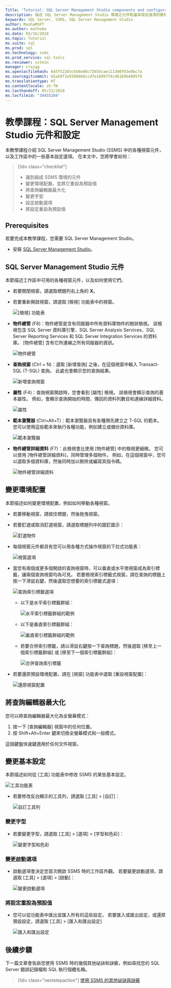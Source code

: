 ```yaml
---
Title: 'Tutorial: SQL Server Management Studio components and configuration'
description: 描述 SQL Server Management Studio 環境之元件和基本設定選項的教學課程。
keywords: SQL Server, SSMS, SQL Server Management Studio
author: MashaMSFT
ms.author: mathoma
ms.date: 03/16/2018
ms.topic: Tutorial
ms.suite: sql
ms.prod: sql
ms.technology: ssms
ms.prod_service: sql-tools
ms.reviewer: sstein
manager: craigg
ms.openlocfilehash: 645f52265cbb8e80c7265bcae111300f03e0bc7a
ms.sourcegitcommit: b5ab9f3a55800b0ccd7e16997f4cd6184b4995f9
ms.translationtype: HT
ms.contentlocale: zh-TW
ms.lasthandoff: 05/23/2018
ms.locfileid: "34455284"
---
```

# <a name="tutorial-sql-server-management-studio-components-and-configuration"></a>教學課程：SQL Server Management Studio 元件和設定
本教學課程介紹 SQL Server Management Studio (SSMS) 中的各種視窗元件，以及工作區中的一些基本設定選項。 在本文中，您將學會如何： 

> [!div class="checklist"]
> * 識別組成 SSMS 環境的元件
> * 變更環境配置，並將它重設為預設值
> * 將查詢編輯器最大化
> * 變更字型 
> * 設定啟動選項 
> * 將設定重設為預設值 

## <a name="prerequisites"></a>Prerequisites
若要完成本教學課程，您需要 SQL Server Management Studio。  

- 安裝 [SQL Server Management Studio](https://docs.microsoft.com/sql/ssms/download-sql-server-management-studio-ssms)。

## <a name="sql-server-management-studio-components"></a>SQL Server Management Studio 元件
本節描述工作區中可用的各種視窗元件，以及如何使用它們。 

- 若要關閉視窗，請選取標題列右上角的 **X**。 
- 若要重新開啟視窗，請選取 [檢視] 功能表中的視窗。 

    ![[檢視] 功能表](media/ssms-configuration/viewmenu.png)

- **物件總管** (F8)：物件總管是含有伺服器中所有資料庫物件的樹狀檢視。 該檢視包含 SQL Server 資料庫引擎、SQL Server Analysis Services、SQL Server Reporting Services 和 SQL Server Integration Services 的資料庫。 [物件總管] 含有它所連線之所有伺服器的資訊。 
    
    ![物件總管](media/ssms-configuration/objectexplorer.png)
- **查詢視窗** (Ctrl + N)：選取 [新增查詢] 之後，在這個視窗中輸入 Transact-SQL (T-SQL) 查詢。 此處也會顯示您的查詢結果。
    
    ![新增查詢視窗](media/ssms-configuration/newquery.png)

- **屬性** (F4)：查詢視窗開啟時，您會看到 [屬性] 檢視。 該檢視會顯示查詢的基本屬性。 例如，會顯示查詢開始的時間、傳回的資料列數目和連線詳細資料。  

    ![屬性](media/ssms-configuration/properties.png)

- **範本瀏覽器** (Ctrl+Alt+T)：範本瀏覽器具有各種預先建立之 T-SQL 的範本。 您可以使用這些範本來執行各種功能，例如建立或備份資料庫。 

    ![範本瀏覽器](media/ssms-configuration/templates.png)

- **物件總管詳細資料** (F7)：此檢視會比使用 [物件總管] 中的檢視更細微。 您可以使用 [物件總管詳細資料]，同時管理多個物件。 例如，在這個視窗中，您可以選取多個資料庫，然後同時加以刪除或編寫其指令碼。 

    ![物件總管詳細資料](media/ssms-configuration/objectexplorerdetails.PNG) 
 
    

## <a name="change-the-environment-layout"></a>變更環境配置 
本節描述如何變更環境配置，例如如何移動各種視窗。 

- 若要移動視窗，請按住標題，然後拖曳視窗。 
- 若要釘選或取消釘選視窗，請選取標題列中的圖釘圖示：
    
    ![釘選物件](media/ssms-configuration/pushpin.png)

- 每個視窗元件都具有您可以用各種方式操作視窗的下拉式功能表： 

    ![視窗選項](media/ssms-configuration/windowoptions.png)

- 當您有兩個或更多個開啟的查詢視窗時，可以垂直或水平使視窗成為索引標籤，讓兩個查詢視窗均為可見。 若要檢視索引標籤式視窗，請在查詢的標題上按一下滑鼠右鍵，然後選取您想要的索引標籤式選項： 
 
    ![查詢索引標籤選項](media/ssms-configuration/querytabbedoptions.png)

    - 以下是水平索引標籤群組：

      ![水平索引標籤群組的範例](media/ssms-configuration/horizontaltab.png)     
    
    - 以下是垂直索引標籤群組：

      ![垂直索引標籤群組的範例](media/ssms-configuration/verticaltabgroup.png)
        
    - 若要合併索引標籤，請以滑鼠右鍵按一下查詢標題，然後選取 [移至上一個索引標籤群組] 或 [移至下一個索引標籤群組]：
    
      ![合併查詢索引標籤](media/ssms-configuration/mergetabgroups.png)

- 若要還原預設環境配置，請在 [視窗] 功能表中選取 [重設視窗配置]：
 
    ![還原視窗配置](media/ssms-configuration/resetwindowlayout.png)
    
## <a name="maximize-query-editor"></a>將查詢編輯器最大化
您可以將查詢編輯器最大化為全螢幕模式：

1. 按一下 [查詢編輯器] 視窗中的任何位置。
2. 按 Shift+Alt+Enter 鍵來切換全螢幕模式和一般模式。 

這個鍵盤快速鍵適用於任何文件視窗。 



## <a name="change-basic-settings"></a>變更基本設定
本節描述如何從 [工具] 功能表中修改 SSMS 的某些基本設定。

  ![工具功能表](media/ssms-configuration/tools.png)


- 若要修改反白顯示的工具列，請選取 [工具] > [自訂]：

    ![自訂工具列](media/ssms-configuration/toolbar.png)

### <a name="change-the-font"></a>變更字型
- 若要變更字型，請選取 [工具] > [選項] > [字型和色彩]：

     ![變更字型和色彩](media/ssms-configuration/fontsandcolors.png)

### <a name="change-startup-options"></a>變更啟動選項
- 啟動選項會決定您首次開啟 SSMS 時的工作區外觀。 若要變更啟動選項，請選取 [工具] > [選項] > [啟動]：
 
    ![變更啟動選項](media/ssms-configuration/startup.png)

### <a name="reset-settings-to-the-default"></a>將設定重設為預設值
- 您可以從功能表中匯出並匯入所有的這些設定。 若要匯入或匯出設定，或還原預設設定，請選取 [工具] > [匯入和匯出設定] 

    ![匯入和匯出設定](media/ssms-configuration/settings.png)



## <a name="next-steps"></a>後續步驟
下一篇文章會告訴您使用 SSMS 時的幾個其他祕訣和訣竅，例如尋找您的 SQL Server 錯誤記錄檔和 SQL 執行個體名稱。 

> [!div class="nextstepaction"]
> [使用 SSMS 的其他祕訣與訣竅](ssms-tricks.md)
 
 




